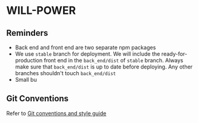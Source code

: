 # WILL-POWER

## Reminders

- Back end and front end are two separate npm packages
- We use `stable` branch for deployment. We will include the ready-for-production front end in the `back_end/dist` of `stable` branch. Always make sure that `back_end/dist` is up to date before deploying. Any other branches shouldn't touch `back_end/dist`
- Small bu

## Git Conventions

Refer to [Git conventions and style guide](https://gist.github.com/mjhpour/a140e75882b87d8f3d70f2b0508f21cd)
